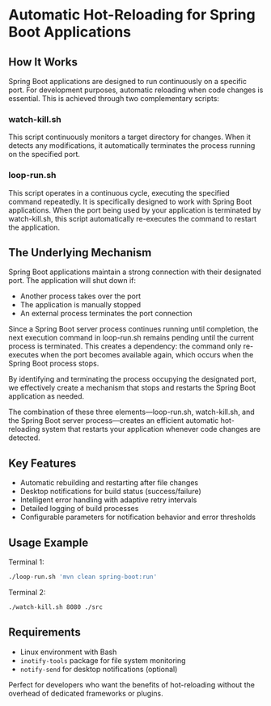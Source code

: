 # Automatic Hot-Reloading for Spring Boot Applications

## How It Works

Spring Boot applications are designed to run continuously on a specific port. For development purposes, automatic reloading when code changes is essential. This is achieved through two complementary scripts:

### **watch-kill.sh**

This script continuously monitors a target directory for changes. When it detects any modifications, it automatically terminates the process running on the specified port.

### **loop-run.sh**

This script operates in a continuous cycle, executing the specified command repeatedly. It is specifically designed to work with Spring Boot applications. When the port being used by your application is terminated by watch-kill.sh, this script automatically re-executes the command to restart the application.

## The Underlying Mechanism

Spring Boot applications maintain a strong connection with their designated port. The application will shut down if:
- Another process takes over the port
- The application is manually stopped
- An external process terminates the port connection

Since a Spring Boot server process continues running until completion, the next execution command in loop-run.sh remains pending until the current process is terminated. This creates a dependency: the command only re-executes when the port becomes available again, which occurs when the Spring Boot process stops.

By identifying and terminating the process occupying the designated port, we effectively create a mechanism that stops and restarts the Spring Boot application as needed.

The combination of these three elements—loop-run.sh, watch-kill.sh, and the Spring Boot server process—creates an efficient automatic hot-reloading system that restarts your application whenever code changes are detected.  

## Key Features

- Automatic rebuilding and restarting after file changes
- Desktop notifications for build status (success/failure)
- Intelligent error handling with adaptive retry intervals
- Detailed logging of build processes
- Configurable parameters for notification behavior and error thresholds

## Usage Example

Terminal 1:
```bash
./loop-run.sh 'mvn clean spring-boot:run'
```

Terminal 2:
```bash
./watch-kill.sh 8080 ./src
```

## Requirements

- Linux environment with Bash
- `inotify-tools` package for file system monitoring
- `notify-send` for desktop notifications (optional)

Perfect for developers who want the benefits of hot-reloading without the overhead of dedicated frameworks or plugins.
